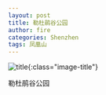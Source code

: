 ```yaml
---
layout: post
title: 勒杜鹃谷公园
author: fire
categories: Shenzhen 
tags: 凤凰山
---
```


![title](https://image.sideproject.cn/travel/xibei/bicycle-title.jpg){:class="image-title"}

勒杜鹃谷公园